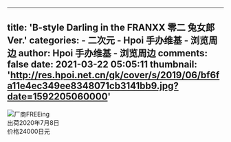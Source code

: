 
---
title: 'B-style Darling in the FRANXX 零二  兔女郎Ver.'
categories: 
    - 二次元
    - Hpoi 手办维基 - 浏览周边
author: Hpoi 手办维基 - 浏览周边
comments: false
date: 2021-03-22 05:05:11
thumbnail: 'http://res.hpoi.net.cn/gk/cover/s/2019/06/bf6fa11e4ec349ee8348071cb3141bb9.jpg?date=1592205060000'
---

<div>   
<img src="http://res.hpoi.net.cn/gk/cover/s/2019/06/bf6fa11e4ec349ee8348071cb3141bb9.jpg?date=1592205060000" referrerpolicy="no-referrer">厂商FREEing<br>出荷2020年7月8日<br>价格24000日元  
</div>
            